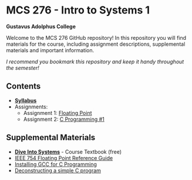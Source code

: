 # MCS 276 - Intro to Systems 1

**Gustavus Adolphus College**

Welcome to the MCS 276 GitHub repository! In this repository you will find materials for the course, including assignment descriptions, supplemental materials and important information.

*I recommend you bookmark this repository and keep it handy throughout the semester!*

## Contents

* **[Syllabus](SYLLABUS.md)**
* Assignments:
  * Assignment 1: [Floating Point](I_ASSIGN1.md)
  * Assignment 2: [C Programming #1](I_ASSIGN2.md)

## Supplemental Materials

* **[Dive Into Systems](https://diveintosystems.org/)** - Course Textbook (free)
* [IEEE 754 Floating Point Reference Guide](FP.md)
* [Installing GCC for C Programming](DEV_SETUP.md)
* [Deconstructing a simple C program](C_DECON.md)

